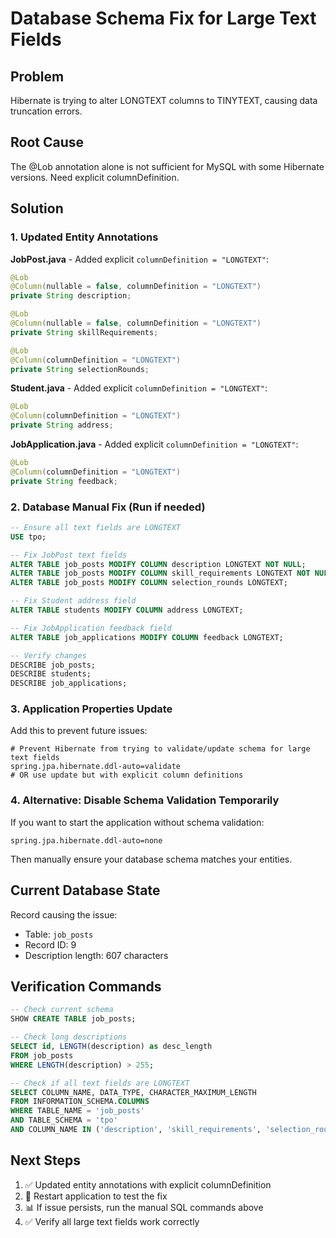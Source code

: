 # Database Schema Fix for Large Text Fields

## Problem
Hibernate is trying to alter LONGTEXT columns to TINYTEXT, causing data truncation errors.

## Root Cause
The @Lob annotation alone is not sufficient for MySQL with some Hibernate versions. Need explicit columnDefinition.

## Solution

### 1. Updated Entity Annotations

**JobPost.java** - Added explicit `columnDefinition = "LONGTEXT"`:
```java
@Lob
@Column(nullable = false, columnDefinition = "LONGTEXT")
private String description;

@Lob
@Column(nullable = false, columnDefinition = "LONGTEXT")
private String skillRequirements;

@Lob
@Column(columnDefinition = "LONGTEXT")
private String selectionRounds;
```

**Student.java** - Added explicit `columnDefinition = "LONGTEXT"`:
```java
@Lob
@Column(columnDefinition = "LONGTEXT")
private String address;
```

**JobApplication.java** - Added explicit `columnDefinition = "LONGTEXT"`:
```java
@Lob
@Column(columnDefinition = "LONGTEXT")
private String feedback;
```

### 2. Database Manual Fix (Run if needed)

```sql
-- Ensure all text fields are LONGTEXT
USE tpo;

-- Fix JobPost text fields
ALTER TABLE job_posts MODIFY COLUMN description LONGTEXT NOT NULL;
ALTER TABLE job_posts MODIFY COLUMN skill_requirements LONGTEXT NOT NULL;
ALTER TABLE job_posts MODIFY COLUMN selection_rounds LONGTEXT;

-- Fix Student address field
ALTER TABLE students MODIFY COLUMN address LONGTEXT;

-- Fix JobApplication feedback field
ALTER TABLE job_applications MODIFY COLUMN feedback LONGTEXT;

-- Verify changes
DESCRIBE job_posts;
DESCRIBE students;
DESCRIBE job_applications;
```

### 3. Application Properties Update

Add this to prevent future issues:
```properties
# Prevent Hibernate from trying to validate/update schema for large text fields
spring.jpa.hibernate.ddl-auto=validate
# OR use update but with explicit column definitions
```

### 4. Alternative: Disable Schema Validation Temporarily

If you want to start the application without schema validation:
```properties
spring.jpa.hibernate.ddl-auto=none
```

Then manually ensure your database schema matches your entities.

## Current Database State

Record causing the issue:
- Table: `job_posts`
- Record ID: 9
- Description length: 607 characters

## Verification Commands

```sql
-- Check current schema
SHOW CREATE TABLE job_posts;

-- Check long descriptions
SELECT id, LENGTH(description) as desc_length 
FROM job_posts 
WHERE LENGTH(description) > 255;

-- Check if all text fields are LONGTEXT
SELECT COLUMN_NAME, DATA_TYPE, CHARACTER_MAXIMUM_LENGTH 
FROM INFORMATION_SCHEMA.COLUMNS 
WHERE TABLE_NAME = 'job_posts' 
AND TABLE_SCHEMA = 'tpo' 
AND COLUMN_NAME IN ('description', 'skill_requirements', 'selection_rounds');
```

## Next Steps

1. ✅ Updated entity annotations with explicit columnDefinition
2. 🔄 Restart application to test the fix
3. 📊 If issue persists, run the manual SQL commands above
4. ✅ Verify all large text fields work correctly
